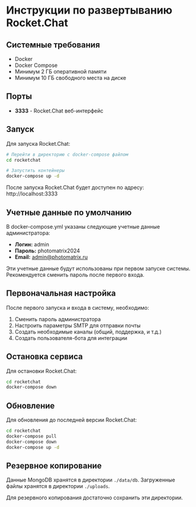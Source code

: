# Инструкции по развертыванию Rocket.Chat

## Системные требования

- Docker
- Docker Compose
- Минимум 2 ГБ оперативной памяти
- Минимум 10 ГБ свободного места на диске

## Порты

- **3333** - Rocket.Chat веб-интерфейс

## Запуск

Для запуска Rocket.Chat:

```bash
# Перейти в директорию с docker-compose файлом
cd rocketchat

# Запустить контейнеры
docker-compose up -d
```

После запуска Rocket.Chat будет доступен по адресу: http://localhost:3333

## Учетные данные по умолчанию

В docker-compose.yml указаны следующие учетные данные администратора:

- **Логин:** admin
- **Пароль:** photomatrix2024
- **Email:** admin@photomatrix.ru

Эти учетные данные будут использованы при первом запуске системы. Рекомендуется сменить пароль после первого входа.

## Первоначальная настройка

После первого запуска и входа в систему, необходимо:

1. Сменить пароль администратора
2. Настроить параметры SMTP для отправки почты
3. Создать необходимые каналы (общий, поддержка, и т.д.)
4. Создать пользователя-бота для интеграции

## Остановка сервиса

Для остановки Rocket.Chat:

```bash
cd rocketchat
docker-compose down
```

## Обновление

Для обновления до последней версии Rocket.Chat:

```bash
cd rocketchat
docker-compose pull
docker-compose down
docker-compose up -d
```

## Резервное копирование

Данные MongoDB хранятся в директории `./data/db`.
Загруженные файлы хранятся в директории `./uploads`.

Для резервного копирования достаточно сохранить эти директории. 